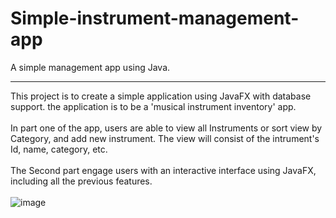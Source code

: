 # Simple-instrument-management-app
A simple management app using Java. <hr/>
This project is to create a simple application using JavaFX with database support.
the application is to be a 'musical instrument inventory' app.
<br/><br/>
In part one of the app, users are able to view all Instruments or sort view by Category, and add new instrument.
The view will consist of the intrument's Id, name, category, etc.
<br/><br/>
The Second part engage users with an interactive interface using JavaFX, including all the previous features.
<br/><br/>
![image](https://github.com/21012014/Simple-instrument-app/assets/106570082/87c388d9-df16-4490-9bb0-2fe8e0fabe93)
